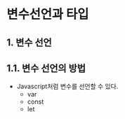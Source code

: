 # 변수선언과 타입

## 1. 변수 선언

## 1.1. 변수 선언의 방법

-   Javascript처럼 변수를 선언할 수 있다.
    -   var
    -   const
    -   let

